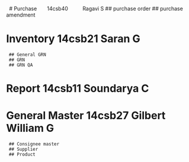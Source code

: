   
   # Purchase       14csb40          Ragavi S
     ## purchase order
     ## purchase amendment
   
   # Inventory         14csb21             Saran G
     ## General GRN
     ## GRN
     ## GRN QA
     
   # Report            14csb11             Soundarya C  
    
   # General Master    14csb27             Gilbert William G
     ## Consignee master
     ## Supplier
     ## Product
     

